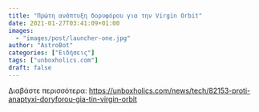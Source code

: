 ```yaml
---
title: "Πρώτη ανάπτυξη δορυφόρου για την Virgin Orbit"
date: 2021-01-27T03:41:09+01:00
images:
  - "images/post/launcher-one.jpg"
author: "AstroBot"
categories: ["Ειδήσεις"]
tags: ["unboxholics.com"]
draft: false
---
```




Διαβάστε περισσότερα: https://unboxholics.com/news/tech/82153-proti-anaptyxi-doryforou-gia-tin-virgin-orbit
